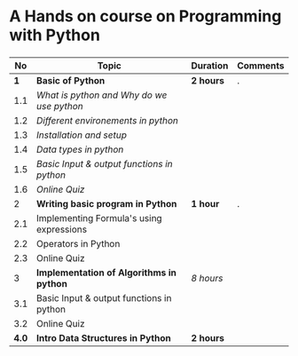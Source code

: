 #  A Hands on course on Programming with Python
### 

|**No** | **Topic**         |**Duration** | **Comments**|
|------ | ----------------- |-------------|-------------|
|   **1**   | **Basic of Python** |  **2 hours**    |      .      |
|   1.1 | *What is python and Why do we use python* |             |             |
|   1.2 | *Different environements in python* |             |             |
|   1.3 | *Installation and setup* |             |             |
|   1.4 | *Data types in python* |             |             |
|   1.5 | *Basic Input & output functions in python* |             |             |
|   1.6 | *Online Quiz* |             |             |
|   2   | **Writing basic program in Python**  |  **1 hour**    |      .      |
|   2.1 | Implementing Formula's using expressions |             |             |
|   2.2 | Operators in Python |             |             |
|   2.3 | Online Quiz |             |             |
|   3   | **Implementation of Algorithms in python** |*8 hours* |             |
|   3.1 | Basic Input & output functions in python |             |             |
|   3.2 | Online Quiz |             |  
|  **4.0** |**Intro Data Structures in Python** | **2 hours** | |
